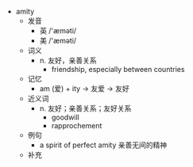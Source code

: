 - amity
  - 发音
    - 英 /'æməti/
    - 美 /'æməti/
  - 词义
    - n. 友好，亲善关系
      - friendship, especially between countries
  - 记忆
    - am (爱) + ity → 友爱 → 友好
  - 近义词
    - n. 友好；亲善关系；友好关系
      - goodwill
      - rapprochement
  - 例句
    - a spirit of perfect amity 亲善无间的精神
  - 补充